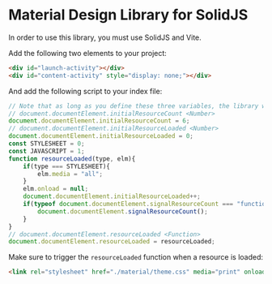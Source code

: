 # Material Design Library for SolidJS

In order to use this library, you must use SolidJS and Vite.

Add the following two elements to your project:

```html
<div id="launch-activity"></div>
<div id="content-activity" style="display: none;"></div>
```

And add the following script to your index file:

```javascript
// Note that as long as you define these three variables, the library will work just fine:"
// document.documentElement.initialResourceCount <Number>
document.documentElement.initialResourceCount = 6;
// document.documentElement.initialResourceLoaded <Number>
document.documentElement.initialResourceLoaded = 0;
const STYLESHEET = 0;
const JAVASCRIPT = 1;
function resourceLoaded(type, elm){
    if(type === STYLESHEET){
        elm.media = "all";
    }
    elm.onload = null;
    document.documentElement.initialResourceLoaded++;
    if(typeof document.documentElement.signalResourceCount === "function"){
        document.documentElement.signalResourceCount();
    }
}
// document.documentElement.resourceLoaded <Function>
document.documentElement.resourceLoaded = resourceLoaded;
```

Make sure to trigger the `resourceLoaded` function when a resource is loaded:

```html
<link rel="stylesheet" href="./material/theme.css" media="print" onload="resourceLoaded(STYLESHEET, this);" />
```
